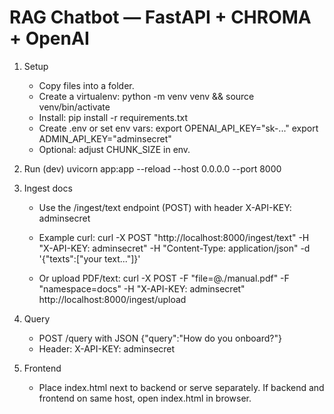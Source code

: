 RAG Chatbot — FastAPI + CHROMA + OpenAI
=====================================

1) Setup
   - Copy files into a folder.
   - Create a virtualenv: python -m venv venv && source venv/bin/activate
   - Install: pip install -r requirements.txt
   - Create .env or set env vars:
       export OPENAI_API_KEY="sk-..."
       export ADMIN_API_KEY="adminsecret"
   - Optional: adjust CHUNK_SIZE in env.

2) Run (dev)
   uvicorn app:app --reload --host 0.0.0.0 --port 8000

3) Ingest docs
   - Use the /ingest/text endpoint (POST) with header X-API-KEY: adminsecret
   - Example curl:
     curl -X POST "http://localhost:8000/ingest/text" -H "X-API-KEY: adminsecret" -H "Content-Type: application/json" -d '{"texts":["your text..."]}'

   - Or upload PDF/text:
     curl -X POST -F "file=@./manual.pdf" -F "namespace=docs" -H "X-API-KEY: adminsecret" http://localhost:8000/ingest/upload

4) Query
   - POST /query with JSON {"query":"How do you onboard?"}
   - Header: X-API-KEY: adminsecret

5) Frontend
   - Place index.html next to backend or serve separately. If backend and frontend on same host, open index.html in browser.